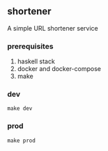 ## shortener

A simple URL shortener service

### prerequisites

1. haskell stack
2. docker and docker-compose
3. make

### dev

```
make dev
```

### prod

```
make prod
```

